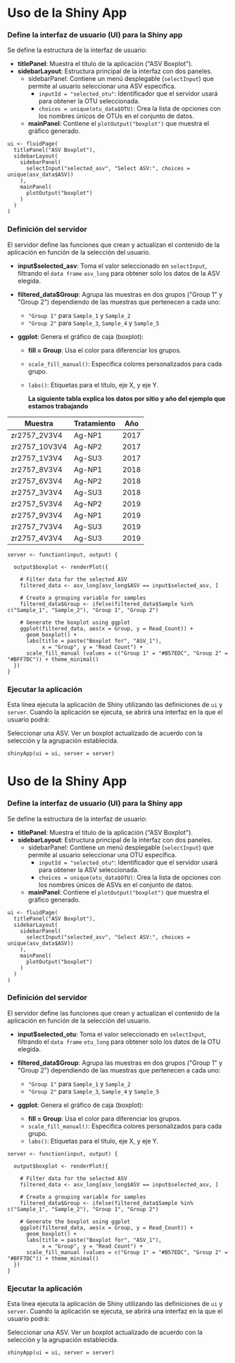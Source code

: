 # Uso de la Shiny App  
### Define la interfaz de usuario (UI) para la Shiny app  
Se define la estructura de la interfaz de usuario:
- **titlePanel**: Muestra el título de la aplicación ("ASV Boxplot").
- **sidebarLayout**: Estructura principal de la interfaz con dos paneles.
  - sidebarPanel: Contiene un menú desplegable (```selectInput```) que permite al usuario seleccionar una ASV específica.
    - ```inputId = "selected_otu"```: Identificador que el servidor usará para obtener la OTU seleccionada.
    - ```choices = unique(otu_data$OTU)```: Crea la lista de opciones con los nombres únicos de OTUs en el conjunto de datos.
  - **mainPanel**: Contiene el ```plotOutput("boxplot")``` que muestra el gráfico generado.
```
ui <- fluidPage(
  titlePanel("ASV Boxplot"),
  sidebarLayout(
    sidebarPanel(
      selectInput("selected_asv", "Select ASV:", choices = unique(asv_data$ASV))
    ),
    mainPanel(
      plotOutput("boxplot")
    )
  )
)
```
### Definición del servidor

El servidor define las funciones que crean y actualizan el contenido de la aplicación en función de la selección del usuario.

- **input$selected_asv**: Toma el valor seleccionado en ```selectInput```, filtrando el ```data frame``` ```asv_long``` para obtener solo los datos de la ASV elegida.

- **filtered_data$Group**: Agrupa las muestras en dos grupos ("Group 1" y "Group 2") dependiendo de las muestras que pertenecen a cada uno:

  - ```"Group 1"``` para ```Sample_1``` y ```Sample_2```
  - ```"Group 2"``` para ```Sample_3```, ```Sample_4``` y ```Sample_5```
- **ggplot**: Genera el gráfico de caja (boxplot):

  - **fill = Group**: Usa el color para diferenciar los grupos. 
  - ```scale_fill_manual()```: Especifica colores personalizados para cada grupo.
  - ```labs()```: Etiquetas para el título, eje X, y eje Y.

    **La siguiente tabla explica los datos por sitio y año del ejemplo que estamos trabajando**

| Muestra          | Tratamiento | Año |
|------------------|-------------|------|
| zr2757_2V3V4     | Ag-NP1      | 2017 |
| zr2757_10V3V4    | Ag-NP2      | 2017 |
| zr2757_1V3V4     | Ag-SU3      | 2017 |
| zr2757_8V3V4     | Ag-NP1      | 2018 |
| zr2757_6V3V4     | Ag-NP2      | 2018 |
| zr2757_3V3V4     | Ag-SU3      | 2018 |
| zr2757_5V3V4     | Ag-NP2      | 2019 |
| zr2757_9V3V4     | Ag-NP1      | 2019 |
| zr2757_7V3V4     | Ag-SU3      | 2019 |
| zr2757_4V3V4     | Ag-SU3      | 2019 |

    
```
server <- function(input, output) {
  
  output$boxplot <- renderPlot({
    
    # Filter data for the selected ASV
    filtered_data <- asv_long[asv_long$ASV == input$selected_asv, ]
    
    # Create a grouping variable for samples
    filtered_data$Group <- ifelse(filtered_data$Sample %in% c("Sample_1", "Sample_2"), "Group 1", "Group 2")
    
    # Generate the boxplot using ggplot
    ggplot(filtered_data, aes(x = Group, y = Read_Count)) +
      geom_boxplot() +
      labs(title = paste("Boxplot for", "ASV_1"),
           x = "Group", y = "Read Count") +
      scale_fill_manual (values = c("Group 1" = "#B57EDC", "Group 2" = "#BFF7DC")) + theme_minimal()
  })
}
```
### Ejecutar la aplicación

Esta línea ejecuta la aplicación de Shiny utilizando las definiciones de ```ui``` y ```server```. Cuando la aplicación se ejecuta, se abrirá una interfaz en la que el usuario podrá:

Seleccionar una ASV.
Ver un boxplot actualizado de acuerdo con la selección y la agrupación establecida.
```
shinyApp(ui = ui, server = server)
```
# Uso de la Shiny App  
### Define la interfaz de usuario (UI) para la Shiny app  
Se define la estructura de la interfaz de usuario:
- **titlePanel**: Muestra el título de la aplicación ("ASV Boxplot").
- **sidebarLayout**: Estructura principal de la interfaz con dos paneles.
  - sidebarPanel: Contiene un menú desplegable (```selectInput```) que permite al usuario seleccionar una OTU específica.
    - ```inputId = "selected_otu"```: Identificador que el servidor usará para obtener la ASV seleccionada.
    - ```choices = unique(otu_data$OTU)```: Crea la lista de opciones con los nombres únicos de ASVs en el conjunto de datos.
  - **mainPanel**: Contiene el ```plotOutput("boxplot")``` que muestra el gráfico generado.
```
ui <- fluidPage(
  titlePanel("ASV Boxplot"),
  sidebarLayout(
    sidebarPanel(
      selectInput("selected_asv", "Select ASV:", choices = unique(asv_data$ASV))
    ),
    mainPanel(
      plotOutput("boxplot")
    )
  )
)
```
### Definición del servidor

El servidor define las funciones que crean y actualizan el contenido de la aplicación en función de la selección del usuario.

- **input$selected_otu**: Toma el valor seleccionado en ```selectInput```, filtrando el ```data frame``` ```otu_long``` para obtener solo los datos de la OTU elegida.

- **filtered_data$Group**: Agrupa las muestras en dos grupos ("Group 1" y "Group 2") dependiendo de las muestras que pertenecen a cada uno:

  - ```"Group 1"``` para ```Sample_1``` y ```Sample_2```
  - ```"Group 2"``` para ```Sample_3```, ```Sample_4``` y ```Sample_5```
- **ggplot**: Genera el gráfico de caja (boxplot):

  - **fill = Group**: Usa el color para diferenciar los grupos. 
  - ```scale_fill_manual()```: Especifica colores personalizados para cada grupo.
  - ```labs()```: Etiquetas para el título, eje X, y eje Y.
```
server <- function(input, output) {
  
  output$boxplot <- renderPlot({
    
    # Filter data for the selected ASV
    filtered_data <- asv_long[asv_long$ASV == input$selected_asv, ]
    
    # Create a grouping variable for samples
    filtered_data$Group <- ifelse(filtered_data$Sample %in% c("Sample_1", "Sample_2"), "Group 1", "Group 2")
    
    # Generate the boxplot using ggplot
    ggplot(filtered_data, aes(x = Group, y = Read_Count)) +
      geom_boxplot() +
      labs(title = paste("Boxplot for", "ASV_1"),
           x = "Group", y = "Read Count") +
      scale_fill_manual (values = c("Group 1" = "#B57EDC", "Group 2" = "#BFF7DC")) + theme_minimal()
  })
}
```
### Ejecutar la aplicación

Esta línea ejecuta la aplicación de Shiny utilizando las definiciones de ```ui``` y ```server```. Cuando la aplicación se ejecuta, se abrirá una interfaz en la que el usuario podrá:  

Seleccionar una ASV.
Ver un boxplot actualizado de acuerdo con la selección y la agrupación establecida.
```
shinyApp(ui = ui, server = server)
```
